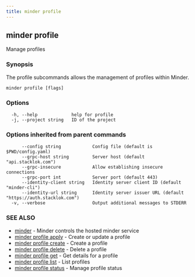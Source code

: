 ```yaml
---
title: minder profile
---
```

## minder profile

Manage profiles

### Synopsis

The profile subcommands allows the management of profiles within Minder.

```
minder profile [flags]
```

### Options

```
  -h, --help             help for profile
  -j, --project string   ID of the project
```

### Options inherited from parent commands

```
      --config string            Config file (default is $PWD/config.yaml)
      --grpc-host string         Server host (default "api.stacklok.com")
      --grpc-insecure            Allow establishing insecure connections
      --grpc-port int            Server port (default 443)
      --identity-client string   Identity server client ID (default "minder-cli")
      --identity-url string      Identity server issuer URL (default "https://auth.stacklok.com")
  -v, --verbose                  Output additional messages to STDERR
```

### SEE ALSO

* [minder](minder.md)	 - Minder controls the hosted minder service
* [minder profile apply](minder_profile_apply.md)	 - Create or update a profile
* [minder profile create](minder_profile_create.md)	 - Create a profile
* [minder profile delete](minder_profile_delete.md)	 - Delete a profile
* [minder profile get](minder_profile_get.md)	 - Get details for a profile
* [minder profile list](minder_profile_list.md)	 - List profiles
* [minder profile status](minder_profile_status.md)	 - Manage profile status

